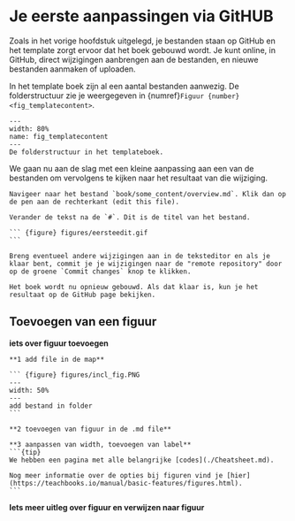 # Je eerste aanpassingen via GitHUB

Zoals in het vorige hoofdstuk uitgelegd, je bestanden staan op GitHub en het template zorgt ervoor dat het boek gebouwd wordt. Je kunt online, in GitHub, direct wijzigingen aanbrengen aan de bestanden, en nieuwe bestanden aanmaken of uploaden. 

In het template boek zijn al een aantal bestanden aanwezig. De folderstructuur zie je weergegeven in {numref}`Figuur {number} <fig_templatecontent>`.

``` {figure} figures/templatecontent.PNG
---
width: 80%
name: fig_templatecontent
---
De folderstructuur in het templateboek.
```

We gaan nu aan de slag met een kleine aanpassing aan een van de bestanden om vervolgens te kijken naar het resultaat van die wijziging.

````{exercise} De eerste aanpassing
Navigeer naar het bestand `book/some_content/overview.md`. Klik dan op de pen aan de rechterkant (edit this file).

Verander de tekst na de `#`. Dit is de titel van het bestand.

``` {figure} figures/eersteedit.gif
```

Breng eventueel andere wijzigingen aan in de teksteditor en als je klaar bent, commit je je wijzigingen naar de "remote repository" door op de groene `Commit changes` knop te klikken.

Het boek wordt nu opnieuw gebouwd. Als dat klaar is, kun je het resultaat op de GitHub page bekijken.
````

## Toevoegen van een figuur

**iets over figuur toevoegen**

````{exercise}
**1 add file in de map**

``` {figure} figures/incl_fig.PNG
---
width: 50%
---
add bestand in folder
```

**2 toevoegen van figuur in de .md file**

**3 aanpassen van width, toevoegen van label**
```{tip}
We hebben een pagina met alle belangrijke [codes](./Cheatsheet.md).

Nog meer informatie over de opties bij figuren vind je [hier](https://teachbooks.io/manual/basic-features/figures.html).
```
````

**Iets meer uitleg over figuur en verwijzen naar figuur**



